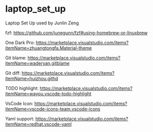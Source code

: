 # laptop_set_up

Laptop Set Up used by Junlin Zeng

fzf: https://github.com/junegunn/fzf#using-homebrew-or-linuxbrew

One Dark Pro: https://marketplace.visualstudio.com/items?itemName=zhuangtongfa.Material-theme

Git blame: https://marketplace.visualstudio.com/items?itemName=waderyan.gitblame

Git diff: https://marketplace.visualstudio.com/items?itemName=huizhou.githd

TODO highlight: https://marketplace.visualstudio.com/items?itemName=wayou.vscode-todo-highlight

VsCode Icon: https://marketplace.visualstudio.com/items?itemName=vscode-icons-team.vscode-icons

Yaml support: https://marketplace.visualstudio.com/items?itemName=redhat.vscode-yaml


